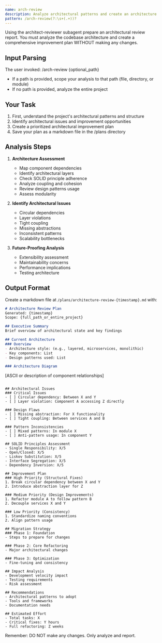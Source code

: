```yaml
---
name: arch-review
description: Analyze architectural patterns and create an architecture improvement plan
pattern: /arch-review(?:\s+(.+))?
---
```


Using the architect-reviewer subagent prepare an architectural review report. You must analyze the codebase architecture and create a comprehensive improvement plan WITHOUT making any changes.

## Input Parsing
The user invoked: /arch-review {optional_path}
- If a path is provided, scope your analysis to that path (file, directory, or module)
- If no path is provided, analyze the entire project

## Your Task
1. First, understand the project's architectural patterns and structure
2. Identify architectural issues and improvement opportunities
3. Create a prioritized architectural improvement plan
4. Save your plan as a markdown file in the /plans directory

## Analysis Steps
1. **Architecture Assessment**
   - Map component dependencies
   - Identify architectural layers
   - Check SOLID principle adherence
   - Analyze coupling and cohesion
   - Review design patterns usage
   - Assess modularity

2. **Identify Architectural Issues**
   - Circular dependencies
   - Layer violations
   - Tight coupling
   - Missing abstractions
   - Inconsistent patterns
   - Scalability bottlenecks

3. **Future-Proofing Analysis**
   - Extensibility assessment
   - Maintainability concerns
   - Performance implications
   - Testing architecture

## Output Format
Create a markdown file at `/plans/architecture-review-{timestamp}.md` with:

```markdown
# Architecture Review Plan
Generated: {timestamp}
Scope: {full_path_or_entire_project}

## Executive Summary
Brief overview of architectural state and key findings

## Current Architecture
### Overview
- Architecture style: (e.g., layered, microservices, monolithic)
- Key components: List
- Design patterns used: List

### Architecture Diagram
```
[ASCII or description of component relationships]
```

## Architectural Issues
### Critical Issues
- [ ] Circular dependency: Between X and Y
- [ ] Layer violation: Component A accessing Z directly

### Design Flaws
- [ ] Missing abstraction: For X functionality
- [ ] Tight coupling: Between services A and B

### Pattern Inconsistencies
- [ ] Mixed patterns: In module X
- [ ] Anti-pattern usage: In component Y

## SOLID Principles Assessment
- Single Responsibility: X/5
- Open/Closed: X/5
- Liskov Substitution: X/5
- Interface Segregation: X/5
- Dependency Inversion: X/5

## Improvement Plan
### High Priority (Structural Fixes)
1. Break circular dependency between X and Y
2. Introduce abstraction layer for Z

### Medium Priority (Design Improvements)
1. Refactor module A to follow pattern B
2. Decouple services X and Y

### Low Priority (Consistency)
1. Standardize naming conventions
2. Align pattern usage

## Migration Strategy
### Phase 1: Foundation
- Steps to prepare for changes

### Phase 2: Core Refactoring
- Major architectural changes

### Phase 3: Optimization
- Fine-tuning and consistency

## Impact Analysis
- Development velocity impact
- Testing requirements
- Risk assessment

## Recommendations
- Architectural patterns to adopt
- Tools and frameworks
- Documentation needs

## Estimated Effort
- Total tasks: X
- Critical fixes: Y hours
- Full refactoring: Z weeks
```

Remember: DO NOT make any changes. Only analyze and report.